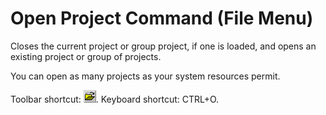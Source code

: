 
# Open Project Command (File Menu)

Closes the current project or group project, if one is loaded, and opens an existing project or group of projects.

You can open as many projects as your system resources permit.

Toolbar shortcut: 
![](images/tbr_open_ZA01201720.gif). Keyboard shortcut: CTRL+O.

